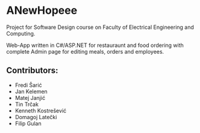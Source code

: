 ANewHopeee
==========

Project for Software Design course on Faculty of Electrical Engineering and Computing.

Web-App written in C#/ASP.NET for restauraunt and food ordering with complete Admin page for editing meals, orders and employees.

Contributors:
------------
* Fredi Šarić
* Jan Kelemen
* Matej Janjić
* Tin Trčak
* Kenneth Kostrešević
* Domagoj Latečki
* Filip Gulan
